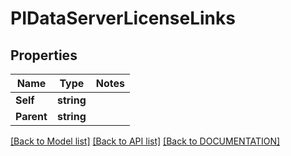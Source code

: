 # PIDataServerLicenseLinks

## Properties
Name | Type | Notes
------------ | ------------- | -------------
**Self** | **string**
**Parent** | **string**

[[Back to Model list]](../../DOCUMENTATION.md#documentation-for-models) [[Back to API list]](../../DOCUMENTATION.md#documentation-for-api-endpoints) [[Back to DOCUMENTATION]](../../DOCUMENTATION.md)
